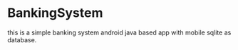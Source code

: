 # BankingSystem
this is a simple banking system android java based app with mobile sqlite as database.
